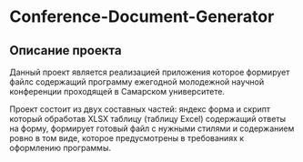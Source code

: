 # Conference-Document-Generator
## Описание проекта
Данный проект является реализацией приложения которое формирует файлс содержащий программу ежегодной молодежной научной конференции проходящей в Самарском университете.

Проект состоит из двух составных частей: яндекс форма и скрипт который обработав XLSX таблицу (таблицу Excel) содержащий ответы на форму, формирует готовый файл c нужными стилями и содержанием ровно в том виде, которое предусмотрены в требованиях к оформлению программы.

